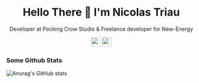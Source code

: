<p align="center">
 <h1 align="center">Hello There 👋 I'm Nicolas Triau </h1>
 <p align="center">Developer at Pecking Crow Studio & Freelance developer for New-Energy</p>
 <p align="center"><a href="https://www.linkedin.com/in/nicolastriau/"><img src="https://img.shields.io/badge/linkedin-%230077B5.svg?&style=for-the-badge&logo=linkedin&logoColor=white" height=25></a> <a href="mailto:nicolas.triau@yahoo.fr"><img src="https://img.shields.io/badge/Mail-Mail-lightgrey&logo=gmail&logoColor=white" height=25></a>
 </p>
</p>

### Some Github Stats
![Anurag's GitHub stats](https://github-readme-stats.vercel.app/api?username=TriauNicolas&show_icons=true&theme=tokyonight)

<!--
Second Stat
![Anurag's GitHub stats](https://github-readme-stats.vercel.app/api?username=TriauNicolas&hide=contribs,prs)

Third Stat
![Anurag's GitHub stats](https://github-readme-stats.vercel.app/api?username=TriauNicolas&count_private=true)

Fourth Stat
![Anurag's GitHub stats](https://github-readme-stats.vercel.app/api?username=TriauNicolas&show_icons=true)

Fifth Stat
![Anurag's GitHub stats](https://github-readme-stats.vercel.app/api?username=TriauNicolas&show_icons=true&theme=radical) -->

<!--
**TriauNicolas/TriauNicolas** is a ✨ _special_ ✨ repository because its `README.md` (this file) appears on your GitHub profile.

Here are some ideas to get you started:

- 🔭 I’m currently working on ...
- 🌱 I’m currently learning ...
- 👯 I’m looking to collaborate on ...
- 🤔 I’m looking for help with ...
- 💬 Ask me about ...
- 📫 How to reach me: ...
- 😄 Pronouns: ...
- ⚡ Fun fact: ...
-->
